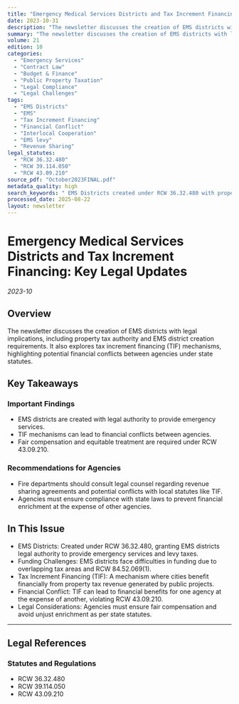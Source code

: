 ```yaml
---
title: "Emergency Medical Services Districts and Tax Increment Financing: Key Legal Updates"
date: 2023-10-31
description: "The newsletter discusses the creation of EMS districts with legal implications, including property tax authority and EMS district creation requirements. It also explores tax increment financing (TIF) mechanisms, highlighting potential financial conflicts between agencies under state statutes."
summary: "The newsletter discusses the creation of EMS districts with legal implications, including property tax authority and EMS district creation requirements. It also explores tax increment financing (TIF) mechanisms, highlighting potential financial conflicts between agencies under state statutes."
volume: 21
edition: 10
categories:
  - "Emergency Services"
  - "Contract Law"
  - "Budget & Finance"
  - "Public Property Taxation"
  - "Legal Compliance"
  - "Legal Challenges"
tags:
  - "EMS Districts"
  - "EMS"
  - "Tax Increment Financing"
  - "Financial Conflict"
  - "Interlocal Cooperation"
  - "EMS levy"
  - "Revenue Sharing"
legal_statutes:
  - "RCW 36.32.480"
  - "RCW 39.114.050"
  - "RCW 43.09.210"
source_pdf: "October2023FINAL.pdf"
metadata_quality: high
search_keywords: " EMS Districts created under RCW 36.32.480 with property tax authority. Tax Increment Financing (TIF) allows cities to benefit financially from public projects, potentially conflicting with EMS distri..."
processed_date: 2025-08-22
layout: newsletter
---
```


# Emergency Medical Services Districts and Tax Increment Financing: Key Legal Updates

*2023-10*

## Overview

The newsletter discusses the creation of EMS districts with legal implications, including property tax authority and EMS district creation requirements. It also explores tax increment financing (TIF) mechanisms, highlighting potential financial conflicts between agencies under state statutes.

## Key Takeaways

### Important Findings

- EMS districts are created with legal authority to provide emergency services.
- TIF mechanisms can lead to financial conflicts between agencies.
- Fair compensation and equitable treatment are required under RCW 43.09.210.

### Recommendations for Agencies

- Fire departments should consult legal counsel regarding revenue sharing agreements and potential conflicts with local statutes like TIF.
- Agencies must ensure compliance with state laws to prevent financial enrichment at the expense of other agencies.

## In This Issue

- EMS Districts: Created under RCW 36.32.480, granting EMS districts legal authority to provide emergency services and levy taxes.
- Funding Challenges: EMS districts face difficulties in funding due to overlapping tax areas and RCW 84.52.069(1).
- Tax Increment Financing (TIF): A mechanism where cities benefit financially from property tax revenue generated by public projects.
- Financial Conflict: TIF can lead to financial benefits for one agency at the expense of another, violating RCW 43.09.210.
- Legal Considerations: Agencies must ensure fair compensation and avoid unjust enrichment as per state statutes.

---

## Legal References

### Statutes and Regulations

- RCW 36.32.480
- RCW 39.114.050
- RCW 43.09.210

